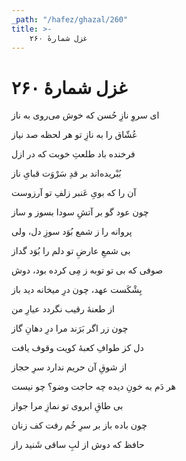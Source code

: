```yaml
---
_path: "/hafez/ghazal/260"
title: >-
    غزل شمارهٔ ۲۶۰
---
```

# غزل شمارهٔ ۲۶۰

<div class="b" id="bn1"><div class="m1"><p>ای سروِ نازِ حُسن که خوش می‌روی به ناز</p></div>
<div class="m2"><p>عُشّاق را به نازِ تو هر لحظه صد نیاز</p></div></div>
<div class="b" id="bn2"><div class="m1"><p>فرخنده باد طلعتِ خوبت که در ازل</p></div>
<div class="m2"><p>بُبْریده‌اند بر قدِ سَرْوَت قبایِ ناز</p></div></div>
<div class="b" id="bn3"><div class="m1"><p>آن را که بویِ عَنبر زلفِ تو آرزوست</p></div>
<div class="m2"><p>چون عود گو بر آتشِ سودا بسوز و ساز</p></div></div>
<div class="b" id="bn4"><div class="m1"><p>پروانه را ز شمع بُوَد سوزِ دل، ولی</p></div>
<div class="m2"><p>بی شمعِ عارضِ تو دلم را بُوَد گداز</p></div></div>
<div class="b" id="bn5"><div class="m1"><p>صوفی که بی تو توبه ز مِی کرده بود، دوش</p></div>
<div class="m2"><p>بِشْکَست عهد، چون درِ میخانه دید باز</p></div></div>
<div class="b" id="bn6"><div class="m1"><p>از طعنهٔ رقیب نگردد عیارِ من</p></div>
<div class="m2"><p>چون زر اگر بَرَند مرا درِ دهانِ گاز</p></div></div>
<div class="b" id="bn7"><div class="m1"><p>دل کز طوافِ کعبهٔ کویت وقوف یافت</p></div>
<div class="m2"><p>از شوقِ آن حریم ندارد سرِ حجاز</p></div></div>
<div class="b" id="bn8"><div class="m1"><p>هر دَم به خونِ دیده چه حاجت وضو؟ چو نیست</p></div>
<div class="m2"><p>بی طاقِ ابروی تو نمازِ مرا جواز</p></div></div>
<div class="b" id="bn9"><div class="m1"><p>چون باده باز بر سرِ خُم رفت کف زنان</p></div>
<div class="m2"><p>حافظ که دوش از لبِ ساقی شَنید راز</p></div></div>
